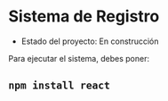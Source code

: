 <h1>Sistema de Registro</h1> 

- Estado del proyecto: En construcción

Para ejecutar el sistema, debes poner:

```npm install react```
-
